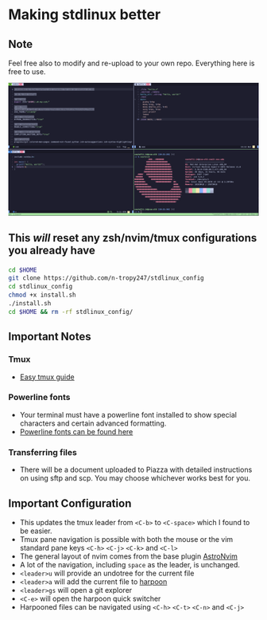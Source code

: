 # Making stdlinux better

## Note

Feel free also to modify and re-upload to your own repo.
Everything here is free to use.

![setup example image](https://github.com/n-tropy247/stdlinux_config/blob/assets/images/stdlinux_setup.PNG)

## This **_will_** reset any zsh/nvim/tmux configurations you already have

```bash
cd $HOME
git clone https://github.com/n-tropy247/stdlinux_config
cd stdlinux_config
chmod +x install.sh
./install.sh
cd $HOME && rm -rf stdlinux_config/
```

## Important Notes

### Tmux

- [Easy tmux guide](https://www.hamvocke.com/blog/a-quick-and-easy-guide-to-tmux/)

### Powerline fonts

- Your terminal must have a powerline font installed to show special characters
  and certain advanced formatting.
- [Powerline fonts can be found here](https://github.com/powerline/fonts)

### Transferring files

- There will be a document uploaded to Piazza with detailed instructions on using
  sftp and scp. You may choose whichever works best for you.

## Important Configuration
- This updates the tmux leader from `<C-b>` to `<C-space>` which I found to be easier.
- Tmux pane navigation is possible with both the mouse or the vim standard pane keys
  `<C-h>` `<C-j>` `<C-k>` and `<C-l>`
- The general layout of nvim comes from the base plugin [AstroNvim](https://github.com/AstroNvim/AstroNvim)
- A lot of the navigation, including `space` as the leader, is unchanged.
- `<leader>u` will provide an undotree for the current file
- `<leader>a` will add the current file to [harpoon](https://github.com/ThePrimeagen/harpoon)
- `<leader>gs` will open a git explorer
- `<C-e>` will open the harpoon quick switcher
- Harpooned files can be navigated using `<C-h>` `<C-t>` `<C-n>` and `<C-j>`
